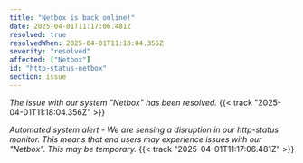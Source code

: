 ```yaml
---
title: "Netbox is back online!"
date: 2025-04-01T11:17:06.481Z
resolved: true
resolvedWhen: 2025-04-01T11:18:04.356Z
severity: "resolved"
affected: ["Netbox"]
id: "http-status-netbox"
section: issue
---
```


*The issue with our system "Netbox" has been resolved.* {{< track "2025-04-01T11:18:04.356Z" >}}

**Automated system alert* - We are sensing a disruption in our http-status monitor. This means that end users may experience issues with our "Netbox". This may be temporary.* {{< track "2025-04-01T11:17:06.481Z" >}}

